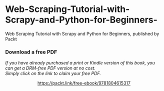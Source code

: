 # Web-Scraping-Tutorial-with-Scrapy-and-Python-for-Beginners-
Web Scraping Tutorial with Scrapy and Python for Beginners, published by Packt
### Download a free PDF

 <i>If you have already purchased a print or Kindle version of this book, you can get a DRM-free PDF version at no cost.<br>Simply click on the link to claim your free PDF.</i>
<p align="center"> <a href="https://packt.link/free-ebook/9781804615317">https://packt.link/free-ebook/9781804615317 </a> </p>